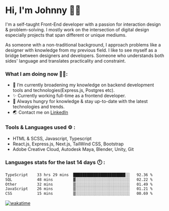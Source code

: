 # Hi, I'm Johnny 👋🧑‍

I'm a self-taught Front-End developer with a passion for interaction design & problem-solving. I mostly work on the intersection of digital design especially projects that span different or unique mediums.

As someone with a non-traditional background, I approach problems like a designer with knowledge from my previous field. I like to see myself as a bridge between designers and developers. Someone who understands both sides' language and translates practicality and constraint.

### What I am doing now 🧑‍💻:

- 🔭 I’m currently broadening my knowledge on backend development tools and technologies(Express.js, Postgres etc).
- ✨ Currently working full-time as a frontend developer.
- 📖 Always hungry for knowledge & stay up-to-date with the latest technologies and trends.
- 🌏 Contact me on [LinkedIn](https://www.linkedin.com/in/johchai/)

### Tools & Languages used ⚙️ :

- HTML & SCSS, Javascript, Typescript
- React.js, Express.js, Next.js, TailWind CSS, Bootstrap
- Adobe Creative Cloud, Autodesk Maya, Blender, Unity, Git

### Languages stats for the last 14 days 🕛 :

<!--START_SECTION:waka-->

```txt
TypeScript    33 hrs 29 mins  ███████████████████████░░   92.36 %
SQL           48 mins         ▓░░░░░░░░░░░░░░░░░░░░░░░░   02.22 %
Other         32 mins         ▒░░░░░░░░░░░░░░░░░░░░░░░░   01.49 %
JavaScript    26 mins         ▒░░░░░░░░░░░░░░░░░░░░░░░░   01.21 %
CSS           15 mins         ▒░░░░░░░░░░░░░░░░░░░░░░░░   00.69 %
```

<!--END_SECTION:waka-->

[![wakatime](https://wakatime.com/badge/user/0cd14e89-b357-451d-b5c1-4a79286fb5a6.svg)](https://wakatime.com/@0cd14e89-b357-451d-b5c1-4a79286fb5a6)
